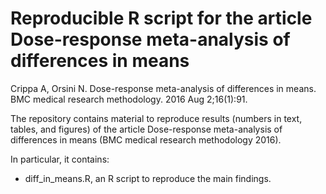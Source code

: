 # Reproducible R script for the article Dose-response meta-analysis of differences in means

Crippa A, Orsini N. Dose-response meta-analysis of differences in means. 
BMC medical research methodology. 2016 Aug 2;16(1):91.

The repository contains material to reproduce results (numbers in text, tables, and figures) of the article Dose-response meta-analysis of differences in means (BMC medical research methodology 2016).

In particular, it contains:
- diff_in_means.R, an R script to reproduce the main findings.
